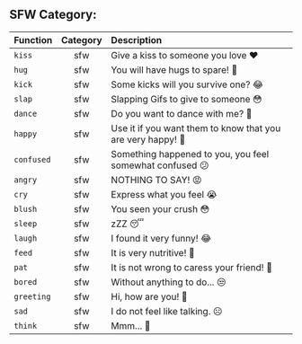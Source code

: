 ## SFW Category:
|Function|Category|Description|
|:--|:--:|:------|
|`kiss`|sfw|Give a kiss to someone you love ❤️|
|`hug`|sfw|You will have hugs to spare! 🥺|
|`kick`|sfw|Some kicks will you survive one? 😂|
|`slap`|sfw|Slapping Gifs to give to someone 😳|
|`dance`|sfw|Do you want to dance with me? 🕺|
|`happy`|sfw|Use it if you want them to know that you are very happy! 🎉|
|`confused`|sfw|Something happened to you, you feel somewhat confused 😕|
|`angry`|sfw|NOTHING TO SAY! 😡|
|`cry`|sfw|Express what you feel 😭|
|`blush`|sfw|You seen your crush 😳|
|`sleep`|sfw|zZZ 😴|
|`laugh`|sfw|I found it very funny! 😂|
|`feed`|sfw|It is very nutritive! 🍎|
|`pat`|sfw|It is not wrong to caress your friend! 🥰|
|`bored`|sfw|Without anything to do... 😒|
|`greeting`|sfw|Hi, how are you! 👋|
|`sad`|sfw|I do not feel like talking. ☹️|
|`think`|sfw|Mmm... 🤔|
